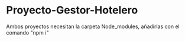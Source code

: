 # Proyecto-Gestor-Hotelero

Ambos proyectos necesitan la carpeta Node_modules, añadirlas con el comando "npm i"
